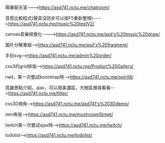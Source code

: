陽春聊天室--->https://asd741.nctu.me/chatroom/

音質比較程式(聲音沒同步可以按F5重新整理)---->https://asd741.nctu.me/music%20testV2/

canvas音樂視覺化---->https://asd741.nctu.me/asd's%20music%20draw/

圖片分解重組-->https://asd741.nctu.me/asd's%20fragment/

手刻svg-->https://asd741.nctu.me/admin%20order/

css3的grid排版-->https://asd741.nctu.me/Product%20Gallery/

rwd，第一次嘗試bootstrap時-->https://asd741.nctu.me/spirit8/

高雄景點介紹，ajax，可以用美濃區，大樹區搜尋看看-->https://asd741.nctu.me/filter/

css3D視角-->https://asd741.nctu.me/asd741's%203Ddemo/

rem佈局-->https://asd741.nctu.me/mushroomStreet/

twitch第一次嘗試ajax時-->https://asd741.nctu.me/twitch/

todolist-->https://asd741.nctu.me/todolist/
